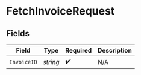 # FetchInvoiceRequest


## Fields

| Field              | Type               | Required           | Description        |
| ------------------ | ------------------ | ------------------ | ------------------ |
| `InvoiceID`        | *string*           | :heavy_check_mark: | N/A                |